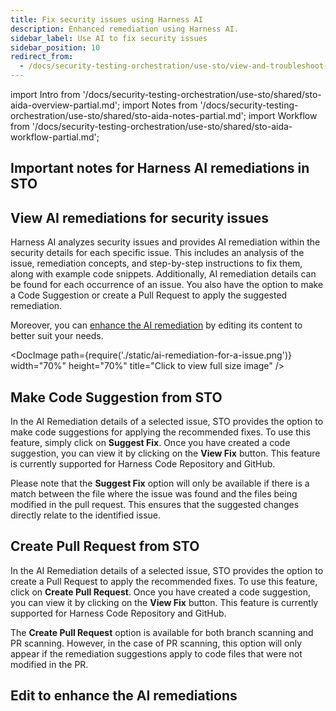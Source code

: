 ```yaml
---
title: Fix security issues using Harness AI
description: Enhanced remediation using Harness AI.
sidebar_label: Use AI to fix security issues
sidebar_position: 10
redirect_from: 
  - /docs/security-testing-orchestration/use-sto/view-and-troubleshoot-vulnerabilities/ai-based-remediations
---
```



import Intro from '/docs/security-testing-orchestration/use-sto/shared/sto-aida-overview-partial.md';
import Notes from '/docs/security-testing-orchestration/use-sto/shared/sto-aida-notes-partial.md';
import Workflow from '/docs/security-testing-orchestration/use-sto/shared/sto-aida-workflow-partial.md';


<Intro />

## Important notes for Harness AI remediations in STO


<Notes />

## View AI remediations for security issues
Harness AI analyzes security issues and provides AI remediation within the security details for each specific issue. This includes an analysis of the issue, remediation concepts, and step-by-step instructions to fix them, along with example code snippets. Additionally, AI remediation details can be found for each occurrence of an issue. You also have the option to make a Code Suggestion or create a Pull Request to apply the suggested remediation.

Moreover, you can [enhance the AI remediation](#edit-to-enhance-the-ai-remediations) by editing its content to better suit your needs.

<DocImage path={require('./static/ai-remediation-for-a-issue.png')} width="70%" height="70%" title="Click to view full size image" />

## Make Code Suggestion from STO

In the AI Remediation details of a selected issue, STO provides the option to make code suggestions for applying the recommended fixes. To use this feature, simply click on **Suggest Fix**. Once you have created a code suggestion, you can view it by clicking on the **View Fix** button. This feature is currently supported for Harness Code Repository and GitHub.

Please note that the **Suggest Fix** option will only be available if there is a match between the file where the issue was found and the files being modified in the pull request. This ensures that the suggested changes directly relate to the identified issue.

## Create Pull Request from STO

In the AI Remediation details of a selected issue, STO provides the option to create a Pull Request to apply the recommended fixes. To use this feature, click on **Create Pull Request**. Once you have created a code suggestion, you can view it by clicking on the **View Fix** button. This feature is currently supported for Harness Code Repository and GitHub.

The **Create Pull Request** option is available for both branch scanning and PR scanning. However, in the case of PR scanning, this option will only appear if the remediation suggestions apply to code files that were not modified in the PR.

## Edit to enhance the AI remediations

<Workflow />